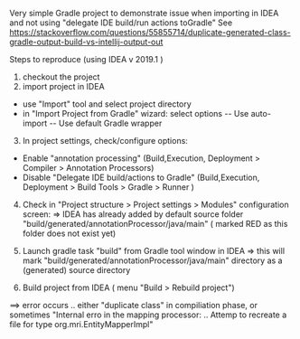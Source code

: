 Very simple Gradle project to demonstrate issue when importing in IDEA and not using "delegate IDE build/run actions toGradle"
See https://stackoverflow.com/questions/55855714/duplicate-generated-class-gradle-output-build-vs-intellij-output-out

Steps to reproduce (using IDEA v 2019.1 )

1) checkout the project
2) import project  in IDEA  
  - use "Import" tool and select project directory
  - in "Import Project from Gradle" wizard: select options
    -- Use auto-import
    -- Use default Gradle wrapper 	
3) In project settings, check/configure options:
  - Enable "annotation processing" (Build,Execution, Deployment > Compiler > Annotation Processors)
  - Disable "Delegate IDE build/actions to Gradle"  (Build,Execution, Deployment > Build Tools > Gradle > Runner )
4) Check in "Project structure > Project settings > Modules" configuration screen: 
   => IDEA has already added by default source folder "build/generated/annotationProcessor/java/main" ( marked RED as this folder does not exist yet)
5) Launch gradle task "build" from Gradle tool window in IDEA
   => this will mark "build/generated/annotationProcessor/java/main" directory as a (generated) source directory
  
6) Build project from IDEA ( menu "Build > Rebuild project")

 ==> error occurs .. either "duplicate class" in compiliation phase, 
   or sometimes "Internal erro in the mapping processor: .. Attemp to recreate a file for type org.mri.EntityMapperImpl"